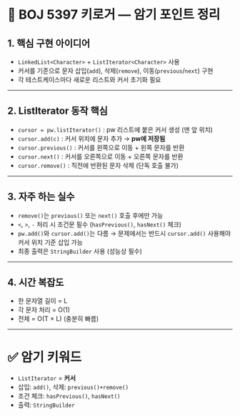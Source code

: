 # 📌 BOJ 5397 키로거 — 암기 포인트 정리

## 1. 핵심 구현 아이디어
- `LinkedList<Character>` + `ListIterator<Character>` 사용
- 커서를 기준으로 문자 삽입(`add`), 삭제(`remove`), 이동(`previous`/`next`) 구현
- 각 테스트케이스마다 새로운 리스트와 커서 초기화 필요

---

## 2. ListIterator 동작 핵심
- `cursor = pw.listIterator()` : pw 리스트에 붙은 커서 생성 (맨 앞 위치)
- `cursor.add(c)` : 커서 위치에 문자 추가 → **pw에 저장됨**
- `cursor.previous()` : 커서를 왼쪽으로 이동 + 왼쪽 문자를 반환
- `cursor.next()` : 커서를 오른쪽으로 이동 + 오른쪽 문자를 반환
- `cursor.remove()` : 직전에 반환된 문자 삭제 (단독 호출 불가)

---

## 3. 자주 하는 실수
- `remove()`는 `previous()` 또는 `next()` 호출 후에만 가능
- `<`, `>`, `-` 처리 시 조건문 필수 (`hasPrevious()`, `hasNext()` 체크)
- `pw.add()`와 `cursor.add()`는 다름 → 문제에서는 반드시 `cursor.add()` 사용해야 커서 위치 기준 삽입 가능
- 최종 출력은 `StringBuilder` 사용 (성능상 필수)

---

## 4. 시간 복잡도
- 한 문자열 길이 = L  
- 각 문자 처리 = O(1)  
- 전체 = O(T × L) (충분히 빠름)

---

# ✅ 암기 키워드
- `ListIterator` = **커서**
- 삽입: `add()`, 삭제: `previous()+remove()`
- 조건 체크: `hasPrevious()`, `hasNext()`
- 출력: `StringBuilder`
